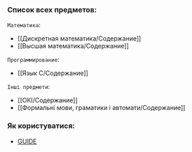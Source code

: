 ### Список всех предметов:

`Математика`:
- [[Дискретная математика/Содержание]]
- [[Высшая математика/Содержание]]

`Программирование`:
- [[Язык С/Содержание]]

`Інші предмети`:
- [[ОКІ/Содержание]]
- [[Формальні мови, граматики і автомати/Содержание]]


### Як користуватися: 

 - [GUIDE](./Guides/guide.md)

